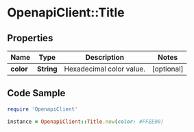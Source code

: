 # OpenapiClient::Title

## Properties

Name | Type | Description | Notes
------------ | ------------- | ------------- | -------------
**color** | **String** | Hexadecimal color value. | [optional] 

## Code Sample

```ruby
require 'OpenapiClient'

instance = OpenapiClient::Title.new(color: #FFEE00)
```


